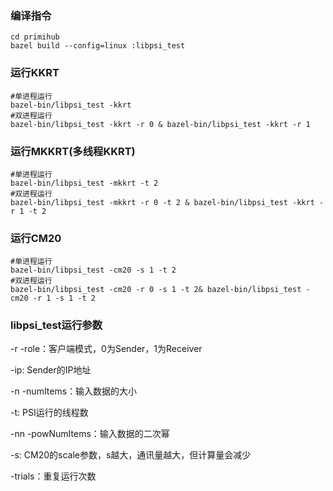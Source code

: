 ### 编译指令

```shell
cd primihub
bazel build --config=linux :libpsi_test
```

### 运行KKRT

```shell
#单进程运行
bazel-bin/libpsi_test -kkrt
#双进程运行
bazel-bin/libpsi_test -kkrt -r 0 & bazel-bin/libpsi_test -kkrt -r 1
```
### 运行MKKRT(多线程KKRT)

```shell
#单进程运行
bazel-bin/libpsi_test -mkkrt -t 2
#双进程运行
bazel-bin/libpsi_test -mkkrt -r 0 -t 2 & bazel-bin/libpsi_test -kkrt -r 1 -t 2
```

### 运行CM20

```shell
#单进程运行
bazel-bin/libpsi_test -cm20 -s 1 -t 2
#双进程运行
bazel-bin/libpsi_test -cm20 -r 0 -s 1 -t 2& bazel-bin/libpsi_test -cm20 -r 1 -s 1 -t 2
```

### libpsi_test运行参数

-r -role：客户端模式，0为Sender，1为Receiver

-ip: Sender的IP地址

-n -numItems：输入数据的大小

-t: PSI运行的线程数

-nn -powNumItems：输入数据的二次幂

-s: CM20的scale参数，s越大，通讯量越大，但计算量会减少

-trials：重复运行次数
